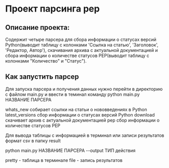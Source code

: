# Проект парсинга pep
<h2>Описание проекта:</h2>
Содержит четыре парсера для сбора информации о статусах версий Python(выводит таблицу с колонками 'Ссылка на статью', 'Заголовок', 'Редактор, Автор'), скачивания архива с актуальной документацией и сбора информации о количестве статусов PEP(выводит таблицу с колонками "Количество" и "Статус").

<h2>Как запустить парсер</h2>
Для запуска парсера и получения данных нужно перейти в директорию с файлом main.py и ввести в теминал команду
python main.py НАЗВАНИЕ ПАРСЕРА

whats_new собирает ссылки на статьи о нововведениях в Python
latest_versions cбор информации о статусах версий Python
download скачивает архив с актуальной документацией
pep сбор информации о количестве статусов PEP 

Для вывода таблицы с информацией в терминал или записи результатов формат csv в папку result

python main.py НАЗВАНИЕ ПАРСЕРА --output ТИП действия

pretty - таблица в терминале
file - запись результатов

